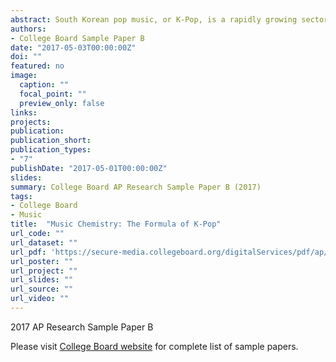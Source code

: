 ```yaml
---
abstract: South Korean pop music, or K-Pop, is a rapidly growing sector of the music industry, and has experienced increased economic success and international exposure over the last few years. Although a variety of possible causes have been postulated for this heightened popularity, this study aims to quantitatively analyze one aspect of K-Pop in particular - the music itself. Utilizing a novel method involving musical correlational analytics, this research will anatomize successful K-Pop songs released between 2014 and 2016 and parse existing databases for records of those songs. These two sets of information will then be compared with each other and evaluated for meaningful correspondence. The results of this evaluation potentially hold revelations of how a K-Pop song’s content and commercial success are linked, leading to large-scale implications in terms of how K-Pop music producers choose to develop their songs. Beyond these in dustry-sp  ecific ramifications, however, this study also adopts a methodology that can be applied to analyze other styles of music.   
authors:
- College Board Sample Paper B
date: "2017-05-03T00:00:00Z"
doi: ""
featured: no
image:
  caption: ""
  focal_point: ""
  preview_only: false
links:
projects:
publication: 
publication_short:
publication_types:
- "7"
publishDate: "2017-05-01T00:00:00Z"
slides: 
summary: College Board AP Research Sample Paper B (2017)
tags:
- College Board
- Music
title:  "Music Chemistry: The Formula of K-Pop" 
url_code: ""
url_dataset: ""
url_pdf: 'https://secure-media.collegeboard.org/digitalServices/pdf/ap/ap17-research-sample-b-high.pdf'
url_poster: ""
url_project: ""
url_slides: ""
url_source: ""
url_video: ""
---
```


2017 AP Research Sample Paper B

Please visit [College Board website](https://apcentral.collegeboard.org/courses/ap-research/exam/past-exam-questions?course=ap-research) for complete list of sample papers.